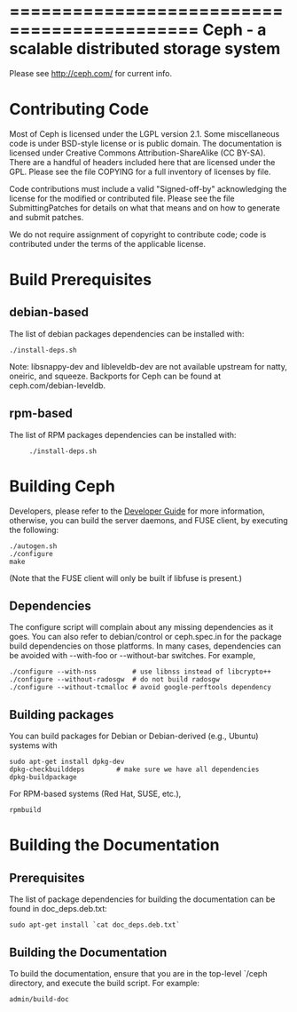 ============================================
Ceph - a scalable distributed storage system
============================================

Please see http://ceph.com/ for current info.

Contributing Code
=================

Most of Ceph is licensed under the LGPL version 2.1.  Some
miscellaneous code is under BSD-style license or is public domain.
The documentation is licensed under Creative Commons
Attribution-ShareAlike (CC BY-SA).  There are a handful of headers
included here that are licensed under the GPL.  Please see the file
COPYING for a full inventory of licenses by file.

Code contributions must include a valid "Signed-off-by" acknowledging
the license for the modified or contributed file.  Please see the file
SubmittingPatches for details on what that means and on how to
generate and submit patches.

We do not require assignment of copyright to contribute code; code is
contributed under the terms of the applicable license.


Build Prerequisites
===================

debian-based
------------

The list of debian packages dependencies can be installed with:

	./install-deps.sh

Note: libsnappy-dev and libleveldb-dev are not available upstream for
natty, oneiric, and squeeze.  Backports for Ceph can be found at
ceph.com/debian-leveldb.

rpm-based
---------

The list of RPM packages dependencies can be installed with:

         ./install-deps.sh

Building Ceph
=============

Developers, please refer to the [Developer
Guide](doc/dev/quick_guide.rst) for more information, otherwise, you
can build the server daemons, and FUSE client, by executing the
following:

	./autogen.sh
	./configure
	make

(Note that the FUSE client will only be built if libfuse is present.)

Dependencies
------------

The configure script will complain about any missing dependencies as
it goes.  You can also refer to debian/control or ceph.spec.in for the
package build dependencies on those platforms.  In many cases,
dependencies can be avoided with --with-foo or --without-bar switches.
For example,

	./configure --with-nss         # use libnss instead of libcrypto++
	./configure --without-radosgw  # do not build radosgw
	./configure --without-tcmalloc # avoid google-perftools dependency


Building packages
-----------------

You can build packages for Debian or Debian-derived (e.g., Ubuntu)
systems with

	sudo apt-get install dpkg-dev
	dpkg-checkbuilddeps        # make sure we have all dependencies
	dpkg-buildpackage

For RPM-based systems (Red Hat, SUSE, etc.),

	rpmbuild

Building the Documentation
==========================

Prerequisites
-------------

The list of package dependencies for building the documentation can be
found in doc_deps.deb.txt:

	sudo apt-get install `cat doc_deps.deb.txt`

Building the Documentation
--------------------------

To build the documentation, ensure that you are in the top-level
`/ceph directory, and execute the build script. For example:

	admin/build-doc

